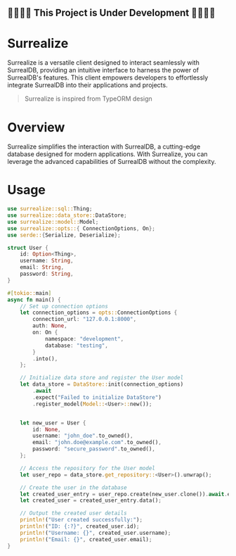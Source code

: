## 🚧🚧🚧🚧 This Project is Under Development 🚧🚧🚧🚧
# Surrealize
Surrealize is a versatile client designed to interact seamlessly with SurrealDB, providing an intuitive interface to harness the power of SurrealDB's features. This client empowers developers to effortlessly integrate SurrealDB into their applications and projects.

> Surrealize is inspired from TypeORM design

# Overview
Surrealize simplifies the interaction with SurrealDB, a cutting-edge database designed for modern applications. With Surrealize, you can leverage the advanced capabilities of SurrealDB without the complexity.


# Usage

```rust
use surrealize::sql::Thing;
use surrealize::data_store::DataStore;
use surrealize::model::Model;
use surrealize::opts::{ ConnectionOptions, On};
use serde::{Serialize, Deserialize};

struct User {
    id: Option<Thing>,
    username: String,
    email: String,
    password: String,
}

#[tokio::main]
async fn main() {
    // Set up connection options
    let connection_options = opts::ConnectionOptions {
        connection_url: "127.0.0.1:8000",
        auth: None,
        on: On {
            namespace: "development",
            database: "testing",
        }
        .into(),
    };

    // Initialize data store and register the User model
    let data_store = DataStore::init(connection_options)
        .await
        .expect("Failed to initialize DataStore")
        .register_model(Model::<User>::new());


    let new_user = User {
        id: None, 
        username: "john_doe".to_owned(),
        email: "john.doe@example.com".to_owned(),
        password: "secure_password".to_owned(),
    };

    // Access the repository for the User model
    let user_repo = data_store.get_repository::<User>().unwrap();

    // Create the user in the database
    let created_user_entry = user_repo.create(new_user.clone()).await.expect("Failed to create user");
    let created_user = created_user_entry.data();

    // Output the created user details
    println!("User created successfully:");
    println!("ID: {:?}", created_user.id);
    println!("Username: {}", created_user.username);
    println!("Email: {}", created_user.email);
}


```

